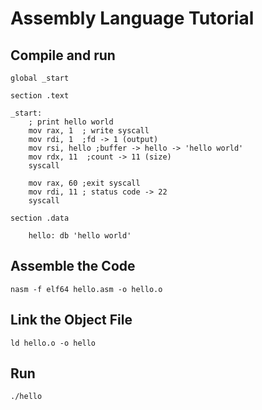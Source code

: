 # Assembly Language Tutorial

## Compile and run 
```
global _start

section .text

_start:
    ; print hello world
    mov rax, 1  ; write syscall
    mov rdi, 1  ;fd -> 1 (output)
    mov rsi, hello ;buffer -> hello -> 'hello world'
    mov rdx, 11  ;count -> 11 (size)
    syscall

    mov rax, 60 ;exit syscall
    mov rdi, 11 ; status code -> 22
    syscall

section .data

    hello: db 'hello world'
```

##  Assemble the Code
```
nasm -f elf64 hello.asm -o hello.o
```

## Link the Object File
```
ld hello.o -o hello
```
## Run
```
./hello
```












